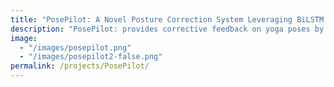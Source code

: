 ```yaml
---
title: "PosePilot: A Novel Posture Correction System Leveraging BiLSTM and Multihead Attention"
description: "PosePilot: provides corrective feedback on yoga poses by using LSTM networks to detect poses and offer posture guidance. It analyzes body key points from videos to predict poses and forecast corrections, ensuring proper technique and posture for practitioners. The system helps overcome challenges like time, cost, and lack of instruction, offering personalized, real-time feedback for improved practic"
image:
  - "/images/posepilot.png"
  - "/images/posepilot2-false.png"
permalink: /projects/PosePilot/
---
```

